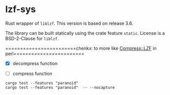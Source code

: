 # lzf-sys

Rust wrapper of `liblzf`. This version is based on release 3.6.

The library can be built statically using the crate feature `static`. License is a BSD-2-Clause for `liblzf`.

========================chenkx: to more like [Compress::LZF](https://metacpan.org/pod/Compress::LZF) in perl========================

- [x] decompress function
- [ ] compress function


```shell
cargo test --features "paranoid"
cargo test --features "paranoid"  -- --nocapture
```
